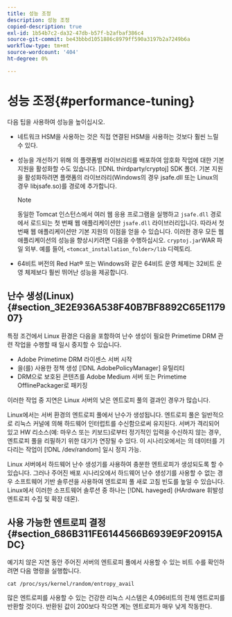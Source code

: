 ```yaml
---
title: 성능 조정
description: 성능 조정
copied-description: true
exl-id: 1b54b7c2-da32-47db-b57f-b2afbaf386c4
source-git-commit: be43bbbd1051886c8979ff590a3197b2a7249b6a
workflow-type: tm+mt
source-wordcount: '404'
ht-degree: 0%

---
```


# 성능 조정{#performance-tuning}

다음 팁을 사용하여 성능을 높이십시오.

* 네트워크 HSM을 사용하는 것은 직접 연결된 HSM을 사용하는 것보다 훨씬 느릴 수 있다.
* 성능을 개선하기 위해 의 플랫폼별 라이브러리를 배포하여 암호화 작업에 대한 기본 지원을 활성화할 수도 있습니다. [!DNL thirdparty/cryptoj] SDK 폴더. 기본 지원을 활성화하려면 플랫폼의 라이브러리(Windows의 경우 jsafe.dll 또는 Linux의 경우 libjsafe.so)를 경로에 추가합니다.

   >[!NOTE]
   >
   >동일한 Tomcat 인스턴스에서 여러 웹 응용 프로그램을 실행하고 `jsafe.dll` 경로에서 로드되는 첫 번째 웹 애플리케이션만 `jsafe.dll` 라이브러리입니다. 따라서 첫 번째 웹 애플리케이션만 기본 지원의 이점을 얻을 수 있습니다. 이러한 경우 모든 웹 애플리케이션의 성능을 향상시키려면 다음을 수행하십시오. `cryptoj.jar`WAR 파일 외부. 예를 들어, `<tomcat_installation_folder>/lib` 디렉토리.

* 64비트 버전의 Red Hat® 또는 Windows와 같은 64비트 운영 체제는 32비트 운영 체제보다 훨씬 뛰어난 성능을 제공합니다.

## 난수 생성(Linux) {#section_3E2E936A538F40B7BF8892C65E117907}

특정 조건에서 Linux 환경은 다음을 포함하여 난수 생성이 필요한 Primetime DRM 관련 작업을 수행할 때 일시 중지할 수 있습니다.

* Adobe Primetime DRM 라이센스 서버 시작
* 을(를) 사용한 정책 생성 [!DNL AdobePolicyManager] 유틸리티
* DRM으로 보호된 콘텐츠를 Adobe Medium 서버 또는 Primetime OfflinePackager로 패키징

이러한 작업 중 지연은 Linux 서버의 낮은 엔트로피 풀의 결과인 경우가 많습니다.

Linux에서는 서버 환경의 엔트로피 풀에서 난수가 생성됩니다. 엔트로피 풀은 일반적으로 리눅스 커널에 의해 하드웨어 인터럽트를 수신함으로써 유지된다. 서버가 격리되어 있고 HW 리소스(예: 마우스 또는 키보드)로부터 정기적인 입력을 수신하지 않는 경우, 엔트로피 풀을 리필하기 위한 대기가 연장될 수 있다. 이 시나리오에서는 의 데이터를 기다리는 작업이 [!DNL /dev/random] 일시 정지 가능.

Linux 서버에서 하드웨어 난수 생성기를 사용하여 충분한 엔트로피가 생성되도록 할 수 있습니다. 그러나 주어진 배포 시나리오에서 하드웨어 난수 생성기를 사용할 수 없는 경우 소프트웨어 기반 솔루션을 사용하여 엔트로피 풀 새로 고침 빈도를 높일 수 있습니다. Linux에서 이러한 소프트웨어 솔루션 중 하나는 [!DNL haveged] (HArdware 휘발성 엔트로피 수집 및 확장 데몬).

## 사용 가능한 엔트로피 결정 {#section_686B311FE6144566B6939E9F20915ADC}

예기치 않은 지연 동안 주어진 서버의 엔트로피 풀에서 사용할 수 있는 비트 수를 확인하려면 다음 명령을 실행합니다.

```
cat /proc/sys/kernel/random/entropy_avail 
```

많은 엔트로피를 사용할 수 있는 건강한 리눅스 시스템은 4,096비트의 전체 엔트로피를 반환할 것이다. 반환된 값이 200보다 작으면 계는 엔트로피가 매우 낮게 작동한다.
